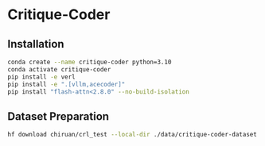 # Critique-Coder

## Installation
```bash
conda create --name critique-coder python=3.10
conda activate critique-coder
pip install -e verl
pip install -e ".[vllm,acecoder]"
pip install "flash-attn<2.8.0" --no-build-isolation
```

## Dataset Preparation
```bash
hf download chiruan/crl_test --local-dir ./data/critique-coder-dataset
```
